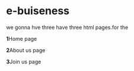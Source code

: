 # e-buiseness
we gonna hve three have three html pages.for the

>
**1**Home page

**2**About us page

**3**Join us page
